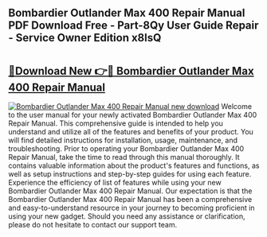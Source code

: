 ## Bombardier Outlander Max 400 Repair Manual PDF Download Free - Part-8Qy User Guide Repair - Service Owner Edition x8lsQ

# <h2><a href="http://bc78957.oget.top/?id=Bombardier+Outlander+Max+400+Repair+Manual">🔗Download New 👉🔴 Bombardier Outlander Max 400 Repair Manual</a></h2>

[![Bombardier Outlander Max 400 Repair Manual new download](https://i.imgur.com/5g1atiW.png)](http://bc78957.oget.top/?id=Bombardier+Outlander+Max+400+Repair+Manual)
Welcome to the user manual for your newly activated Bombardier Outlander Max 400 Repair Manual. This comprehensive guide is intended to help you understand and utilize all of the features and benefits of your product. You will find detailed instructions for installation, usage, maintenance, and troubleshooting. Prior to operating your Bombardier Outlander Max 400 Repair Manual, take the time to read through this manual thoroughly. It contains valuable information about the product's features and functions, as well as setup instructions and step-by-step guides for using each feature. Experience the efficiency of list of features while using your new Bombardier Outlander Max 400 Repair Manual. Our expectation is that the Bombardier Outlander Max 400 Repair Manual has been a comprehensive and easy-to-understand resource in your journey to becoming proficient in using your new gadget. Should you need any assistance or clarification, please do not hesitate to contact our support team.
